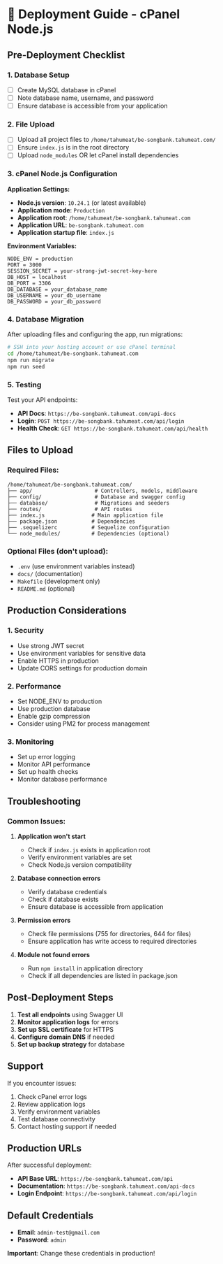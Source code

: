 # 🚀 Deployment Guide - cPanel Node.js

## Pre-Deployment Checklist

### 1. Database Setup
- [ ] Create MySQL database in cPanel
- [ ] Note database name, username, and password
- [ ] Ensure database is accessible from your application

### 2. File Upload
- [ ] Upload all project files to `/home/tahumeat/be-songbank.tahumeat.com/`
- [ ] Ensure `index.js` is in the root directory
- [ ] Upload `node_modules` OR let cPanel install dependencies

### 3. cPanel Node.js Configuration

**Application Settings:**
- **Node.js version**: `10.24.1` (or latest available)
- **Application mode**: `Production`
- **Application root**: `/home/tahumeat/be-songbank.tahumeat.com`
- **Application URL**: `be-songbank.tahumeat.com`
- **Application startup file**: `index.js`

**Environment Variables:**
```
NODE_ENV = production
PORT = 3000
SESSION_SECRET = your-strong-jwt-secret-key-here
DB_HOST = localhost
DB_PORT = 3306
DB_DATABASE = your_database_name
DB_USERNAME = your_db_username
DB_PASSWORD = your_db_password
```

### 4. Database Migration

After uploading files and configuring the app, run migrations:

```bash
# SSH into your hosting account or use cPanel terminal
cd /home/tahumeat/be-songbank.tahumeat.com
npm run migrate
npm run seed
```

### 5. Testing

Test your API endpoints:
- **API Docs**: `https://be-songbank.tahumeat.com/api-docs`
- **Login**: `POST https://be-songbank.tahumeat.com/api/login`
- **Health Check**: `GET https://be-songbank.tahumeat.com/api/health`

## Files to Upload

### Required Files:
```
/home/tahumeat/be-songbank.tahumeat.com/
├── app/                    # Controllers, models, middleware
├── config/                 # Database and swagger config
├── database/               # Migrations and seeders
├── routes/                 # API routes
├── index.js               # Main application file
├── package.json           # Dependencies
├── .sequelizerc           # Sequelize configuration
└── node_modules/          # Dependencies (optional)
```

### Optional Files (don't upload):
- `.env` (use environment variables instead)
- `docs/` (documentation)
- `Makefile` (development only)
- `README.md` (optional)

## Production Considerations

### 1. Security
- Use strong JWT secret
- Use environment variables for sensitive data
- Enable HTTPS in production
- Update CORS settings for production domain

### 2. Performance
- Set NODE_ENV to production
- Use production database
- Enable gzip compression
- Consider using PM2 for process management

### 3. Monitoring
- Set up error logging
- Monitor API performance
- Set up health checks
- Monitor database performance

## Troubleshooting

### Common Issues:

1. **Application won't start**
   - Check if `index.js` exists in application root
   - Verify environment variables are set
   - Check Node.js version compatibility

2. **Database connection errors**
   - Verify database credentials
   - Check if database exists
   - Ensure database is accessible from application

3. **Permission errors**
   - Check file permissions (755 for directories, 644 for files)
   - Ensure application has write access to required directories

4. **Module not found errors**
   - Run `npm install` in application directory
   - Check if all dependencies are listed in package.json

## Post-Deployment Steps

1. **Test all endpoints** using Swagger UI
2. **Monitor application logs** for errors
3. **Set up SSL certificate** for HTTPS
4. **Configure domain DNS** if needed
5. **Set up backup strategy** for database

## Support

If you encounter issues:
1. Check cPanel error logs
2. Review application logs
3. Verify environment variables
4. Test database connectivity
5. Contact hosting support if needed

## Production URLs

After successful deployment:
- **API Base URL**: `https://be-songbank.tahumeat.com/api`
- **Documentation**: `https://be-songbank.tahumeat.com/api-docs`
- **Login Endpoint**: `https://be-songbank.tahumeat.com/api/login`

## Default Credentials

- **Email**: `admin-test@gmail.com`
- **Password**: `admin`

**Important**: Change these credentials in production!